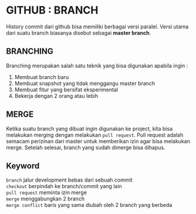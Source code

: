 # GITHUB : BRANCH

History commit dari github bisa memiliki berbagai versi paralel. Versi utama dari suatu branch biasanya disebut sebagai **master branch**. 

## BRANCHING

Branching merupakan salah satu teknik yang bisa digunakan apabila ingin :
1. Membuat branch baru
2. Membuat snapshot yang tidak menggangu master branch
3. Membuat fitur yang bersifat eksperimental
4. Bekerja dengan 2 orang atau lebih

## MERGE

Ketika suatu branch yang dibuat ingin digunakan ke project, kita bisa melakukan merging dengan melakukan `pull request`. Pull request adalah semacam perizinan dari master untuk memberikan izin agar bisa melakukan merge. Setelah selesai, branch yang sudah dimerge bisa dihapus.

## Keyword
`branch` jalur development bebas dari sebuah commit  
`checkout` berpindah ke branch/commit yang lain  
`pull request` meminta izin merge  
`merge` menggabungkan 2 branch  
`merge conflict` baris yang sama diubah oleh 2 branch yang berbeda  
